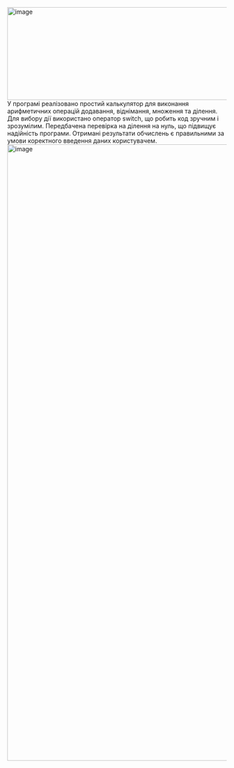 <img width="1040" height="213" alt="image" src="https://github.com/user-attachments/assets/d481f755-867e-4d6a-8cae-62428e2adc4f" />
У програмі реалізовано простий калькулятор для виконання арифметичних операцій додавання, віднімання, множення та ділення. Для вибору дії використано оператор switch, що робить код зручним і зрозумілим. Передбачена перевірка на ділення на нуль, що підвищує надійність програми. Отримані результати обчислень є правильними за умови коректного введення даних користувачем.
<img width="977" height="1415" alt="image" src="https://github.com/user-attachments/assets/063cd03a-c2fd-40d4-9daf-600c79be0664" />
